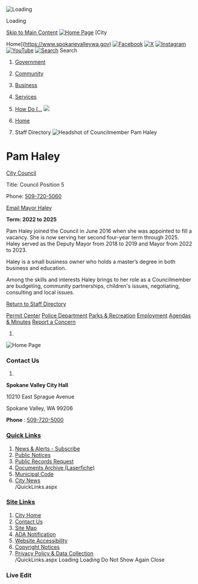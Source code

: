   ![Loading](images/dcad583332e2b405209be6a06003890eb7a13a05f3a63cc02c9967ce5cba771d.ajax-loader.gif) 

Loading

  [Skip to Main Content](https://www.spokanevalleywa.gov/directory.aspx?EID=21#contentarea)   [![Home Page](0ad9a8c94aa440cc4df299174e9931c543b1e622fc867ea7277fd0af7847c0ce.jpg)](https://www.spokanevalleywa.gov/directory.aspx?EID=21)   [City

Home](https://www.spokanevalleywa.gov)   [![Facebook](images/f75fe6b2979150f27a65063a45dbac12cb171f396bc24955a51d5e5defb17ca0.jpg)](https://www.facebook.com/CityofSpokaneValley)   [![X](images/d0fe2b098c04be543d26e00ab1bb534b0b5d55a572d8ce33a85fd54e4fbee539.jpg)](https://x.com/CityofSV)   [![Instagram](images/bfc2ef8c5004f63148ccd7fd8aaaa4868631322e5348decd83a385f3ae66d6a2.jpg)](https://www.instagram.com/cityspokanevalley)   [![YouTube](images/8335cb2aaec79833d44df2341de759285c86be49875c599b70ec9f7b0e600f0d.jpg)](https://www.youtube.com/channel/UCoNlPNd0y5U905mvDfEmn7g)   [![Search](ad23c84baf3bd9c160ae4646d88f899251fe74719b13e7287c813e1fabde5475.jpg)](https://www.spokanevalleywa.gov/Search/Results) Search 

 1.  [Government](https://www.spokanevalleywa.gov/27/Government) 
 1.  [Community](https://www.spokanevalleywa.gov/31/Community) 
 1.  [Business](https://www.spokanevalleywa.gov/101/Business) 
 1.  [Services](https://www.spokanevalleywa.gov/149/Services) 
 1.  [How Do I...](https://www.spokanevalleywa.gov/9/How-Do-I) 
  ![](033b5e803f4f64263b187c10bb142f3741a0717a5919bd0c9dd13ad6766e5403.jpg)  

 1.  [Home](https://www.spokanevalleywa.gov/directory.aspx?EID=21) 
 1. Staff Directory
  ![Headshot of Councilmember Pam Haley](images/436069a47664217d79849a210a9704816ba4d2ad56abae746d3e96a352f01437.jpg)  

# Pam Haley

   [City Council](https://www.spokanevalleywa.gov/Directory.aspx?DID=8) 

Title: Council Position 5

Phone: [509-720-5060]() 

 [Email Mayor Haley](mailto:phaley@SpokaneValleyWA.gov)  

 __Term: 2022 to 2025__ 

Pam Haley joined the Council in June 2016 when she was appointed to fill a vacancy. She is now serving her second four-year term through 2025. Haley served as the Deputy Mayor from 2018 to 2019 and Mayor from 2022 to 2023.

Haley is a small business owner who holds a master’s degree in both business and education.

Among the skills and interests Haley brings to her role as a Councilmember are budgeting, community partnerships, children's issues, negotiating, consulting and local issues.

  

 [Return to Staff Directory](https://www.spokanevalleywa.gov/Directory.aspx) 

  [Permit Center](https://www.spokanevalleywa.gov/180/Permit-Center)   [Police Department](https://www.spokanevalleywa.gov/169/Police)   [Parks & Recreation](https://www.spokanevalleywa.gov/163/Parks-Recreation)   [Employment](https://www.spokanevalleywa.gov/411)   [Agendas & Minutes](https://www.spokanevalleywa.gov/129/Agendas-Minutes)   [Report a Concern](https://www.spokanevalleywa.gov/443/SVexpress---Report-a-Concern)  

 1.    

 ![Home Page](images/026af6a61a5ac689510b60b6fc66b0f3f9732d306d5983a5da3be8cb6c1d79a0.jpg)    

### Contact Us

 1.    

 __Spokane Valley City Hall__    

10210 East Sprague Avenue   

Spokane Valley, WA 99206   

 __Phone__ : [509-720-5000]()    

###  [Quick Links](https://www.spokanevalleywa.gov/QuickLinks.aspx?CID=15) 

 1.  [News & Alerts - Subscribe](https://public.govdelivery.com/accounts/WASPOKANEVALLEY/subscriber/new?qsp=CODE_RED)  
 1.  [Public Notices](https://www.spokanevalleywa.gov/359/2154/Public-Notices)  
 1.  [Public Records Request](https://spokanevalleywa.gov/691/Public-Records)  
 1.  [Documents Archive (Laserfiche)](https://laserfiche.spokanevalley.org/WebLink/Browse.aspx?dbid=0&repo=SpokaneValley)  
 1.  [Municipal Code](https://www.codepublishing.com/WA/SpokaneValley)  
 1.  [City News](https://www.spokanevalleywa.gov/CivicAlerts.aspx?CID=1)  
 /QuickLinks.aspx 

###  [Site Links](https://www.spokanevalleywa.gov/QuickLinks.aspx?CID=16) 

 1.  [City Home](https://www.spokanevalleywa.gov)  
 1.  [Contact Us](https://www.spokanevalleywa.gov/directory.aspx)  
 1.  [Site Map](https://www.spokanevalleywa.gov/sitemap)  
 1.  [ADA Notification](https://www.spokanevalleywa.gov/207/Americans-with-Disabilities-Act-Notice)  
 1.  [Website Accessibility](https://www.spokanevalleywa.gov/accessibility)  
 1.  [Copyright Notices](https://www.spokanevalleywa.gov/copyright)  
 1.  [Privacy Policy & Data Collection](https://www.spokanevalleywa.gov/privacy)  
 /QuickLinks.aspx Loading Loading Do Not Show Again Close 

### Live Edit

 [](https://www.spokanevalleywa.gov/directory.aspx?EID=21)   []()  []()  